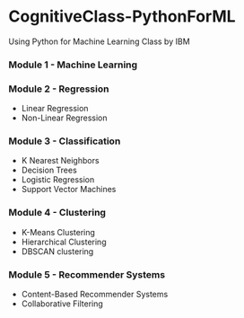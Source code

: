 # CognitiveClass-PythonForML

Using Python for Machine Learning Class by IBM

### Module 1 - Machine Learning

### Module 2 - Regression
  - Linear Regression
  - Non-Linear Regression

### Module 3 - Classification 
  - K Nearest Neighbors
  - Decision Trees
  - Logistic Regression
  - Support Vector Machines

### Module 4 - Clustering
  - K-Means Clustering
  - Hierarchical Clustering
  - DBSCAN clustering

### Module 5 - Recommender Systems
  - Content-Based Recommender Systems
  - Collaborative Filtering
